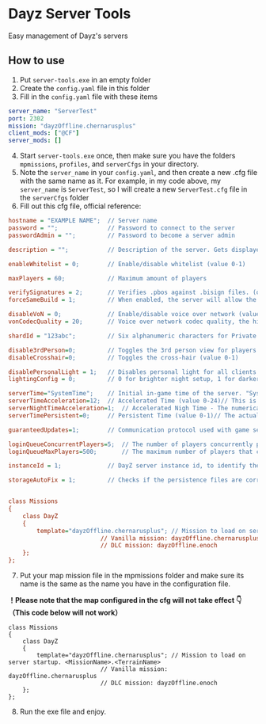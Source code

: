 # Dayz Server Tools

Easy management of Dayz's servers

## How to use

1. Put `server-tools.exe` in an empty folder
2. Create the `config.yaml` file in this folder
3. Fill in the `config.yaml` file with these items

```yaml
server_name: "ServerTest"
port: 2302
mission: "dayzOffline.chernarusplus"
client_mods: ["@CF"]
server_mods: []
```

4. Start `server-tools.exe` once, then make sure you have the folders `mpmissions`, `profiles`, and `serverCfgs` in your directory.
5. Note the `server_name` in your `config.yaml`, and then create a new .cfg file with the same name as it. For example, in my code above, my `server_name` is `ServerTest`, so I will create a new `ServerTest.cfg` file in the `serverCfgs` folder
6. Fill out this cfg file, official reference:

```cfg
hostname = "EXAMPLE NAME";  // Server name
password = "";              // Password to connect to the server
passwordAdmin = "";         // Password to become a server admin

description = "";			// Description of the server. Gets displayed to users in client server browser.

enableWhitelist = 0;        // Enable/disable whitelist (value 0-1)

maxPlayers = 60;            // Maximum amount of players

verifySignatures = 2;       // Verifies .pbos against .bisign files. (only 2 is supported)
forceSameBuild = 1;         // When enabled, the server will allow the connection only to clients with same the .exe revision as the server (value 0-1)

disableVoN = 0;             // Enable/disable voice over network (value 0-1)
vonCodecQuality = 20;       // Voice over network codec quality, the higher the better (values 0-30)

shardId = "123abc";			// Six alphanumeric characters for Private server

disable3rdPerson=0;         // Toggles the 3rd person view for players (value 0-1)
disableCrosshair=0;         // Toggles the cross-hair (value 0-1)

disablePersonalLight = 1;   // Disables personal light for all clients connected to server
lightingConfig = 0;         // 0 for brighter night setup, 1 for darker night setup

serverTime="SystemTime";    // Initial in-game time of the server. "SystemTime" means the local time of the machine. Another possibility is to set the time to some value in "YYYY/MM/DD/HH/MM" format, f.e. "2015/4/8/17/23" .
serverTimeAcceleration=12;  // Accelerated Time (value 0-24)// This is a time multiplier for in-game time. In this case, the time would move 24 times faster than normal, so an entire day would pass in one hour.
serverNightTimeAcceleration=1;  // Accelerated Nigh Time - The numerical value being a multiplier (0.1-64) and also multiplied by serverTimeAcceleration value. Thus, in case it is set to 4 and serverTimeAcceleration is set to 2, night time would move 8 times faster than normal. An entire night would pass in 3 hours.
serverTimePersistent=0;     // Persistent Time (value 0-1)// The actual server time is saved to storage, so when active, the next server start will use the saved time value.

guaranteedUpdates=1;        // Communication protocol used with game server (use only number 1)

loginQueueConcurrentPlayers=5;  // The number of players concurrently processed during the login process. Should prevent massive performance drop during connection when a lot of people are connecting at the same time.
loginQueueMaxPlayers=500;       // The maximum number of players that can wait in login queue

instanceId = 1;             // DayZ server instance id, to identify the number of instances per box and their storage folders with persistence files

storageAutoFix = 1;         // Checks if the persistence files are corrupted and replaces corrupted ones with empty ones (value 0-1)


class Missions
{
    class DayZ
    {
        template="dayzOffline.chernarusplus"; // Mission to load on server startup. <MissionName>.<TerrainName>
					      // Vanilla mission: dayzOffline.chernarusplus
					      // DLC mission: dayzOffline.enoch
    };
};
```

7. Put your map mission file in the mpmissions folder and make sure its name is the same as the name you have in the configuration file.

**！Please note that the map configured in the cfg will not take effect 👇（This code below will not work）**

```
class Missions
{
    class DayZ
    {
        template="dayzOffline.chernarusplus"; // Mission to load on server startup. <MissionName>.<TerrainName>
					      // Vanilla mission: dayzOffline.chernarusplus
					      // DLC mission: dayzOffline.enoch
    };
};
```
8. Run the exe file and enjoy.